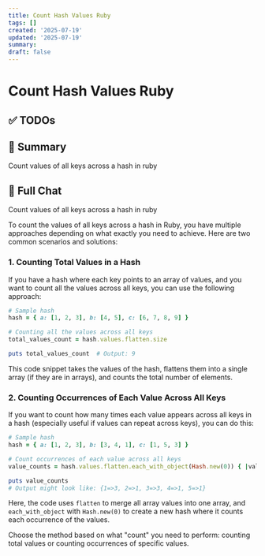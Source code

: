```yaml
---
title: Count Hash Values Ruby
tags: []
created: '2025-07-19'
updated: '2025-07-19'
summary:
draft: false
---
```


# Count Hash Values Ruby

## ✅ TODOs


## 📌 Summary
Count values of all keys across a hash in ruby

## 🧠 Full Chat


Count values of all keys across a hash in ruby 

To count the values of all keys across a hash in Ruby, you have multiple approaches depending on what exactly you need to achieve. Here are two common scenarios and solutions:

### 1. Counting Total Values in a Hash

If you have a hash where each key points to an array of values, and you want to count all the values across all keys, you can use the following approach:

```ruby
# Sample hash
hash = { a: [1, 2, 3], b: [4, 5], c: [6, 7, 8, 9] }

# Counting all the values across all keys
total_values_count = hash.values.flatten.size

puts total_values_count  # Output: 9
```

This code snippet takes the values of the hash, flattens them into a single array (if they are in arrays), and counts the total number of elements.

### 2. Counting Occurrences of Each Value Across All Keys

If you want to count how many times each value appears across all keys in a hash (especially useful if values can repeat across keys), you can do this:

```ruby
# Sample hash
hash = { a: [1, 2, 3], b: [3, 4, 1], c: [1, 5, 3] }

# Count occurrences of each value across all keys
value_counts = hash.values.flatten.each_with_object(Hash.new(0)) { |value, counts| counts[value] += 1 }

puts value_counts
# Output might look like: {1=>3, 2=>1, 3=>3, 4=>1, 5=>1}
```

Here, the code uses `flatten` to merge all array values into one array, and `each_with_object` with `Hash.new(0)` to create a new hash where it counts each occurrence of the values.

Choose the method based on what "count" you need to perform: counting total values or counting occurrences of specific values.